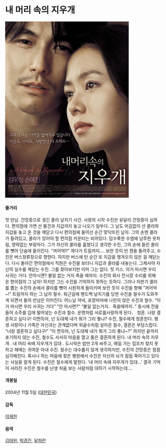 # 내 머리 속의 지우개 

<img src="https://github.com/GeekInTheClass/MyFavoriteMovies/blob/master/img/AMomentToRemember.jpg" width="400px"/>

#### 줄거리

첫 만남. 건망증으로 생긴 콜라 날치기 사건. 사랑의 시작 수진은 유달리 건망증이 심하다. 편의점에 가면 산 물건과 지갑까지 놓고 나오기 일쑤다. 그 날도 어김없이 산 콜라와 지갑을 놓고 온 것을 깨닫고 다시 편의점에 들어선 순간 맞닥뜨린 남자. 그의 손엔 콜라가 들려있고, 콜라가 있어야 할 편의점 카운터는 비어있다. 덥수룩한 수염에 남루한 옷차림, 영락없는 부랑자다. 그가 자신의 콜라를 훔쳤다고 생각한 수진, 그의 손에 들린 콜라를 뺏어 단숨에 들이킨다. “꺼어억!!” 게다가 트림까지…. 보란 듯이 빈 캔을 돌려주고, 수진은 버스정류장으로 향한다. 하지만 버스에 탄 순간 또 지갑을 챙겨오지 않은 걸 깨닫는다. 다시 돌아간 편의점에서 직원은 수진을 보더니 지갑과 콜라를 내놓는다. 그제서야 자신의 실수를 깨닫는 수진. 그를 찾아보지만 이미 그는 없다. 첫 키스. 이거 마시면 우리 사귀는 거다. 안마시면? 볼일 없는 거지 죽을 때까지. 수진의 회사 전시장 수리를 위해 온 편의점의 그 남자! 하지만 그는 수진을 기억하지 못하는 듯하다. 그러나 자판기 콜라를 뽑는 수진의 손에서 콜라를 뺏어 시원하게 들이키며 보란 듯이 수진을 향해 “꺼어억~!” 트림까지 하는 그 남자 철수. 퇴근길에 핸드백 날치기를 당한 수진을 철수가 도와주게 되면서 둘의 만남은 이어진다. 어느날 저녁, 포장마차에 나란히 앉은 수진과 철수. “이거 마시면 우리 사귀는 거다” “안 마시면?” “볼일 없는거지．죽을때까지．” 동시에 잔을 들어 소주를 입에 털어넣는 수진과 철수. 운명처럼 서로를사랑하게 된다． 청혼. 너랑 결혼하고 싶다구! 이찐득아, 넌 도대체 내가 뭐가 그리 좋냐? 수진, 철수에게 청혼한다. 평생 사랑이나 가족은 자신과는 관계없다며 외골수처럼 살아온 철수, 결혼은 부담스럽다. “너랑 결혼하고 싶다구!” “이 찐득아, 넌 도대체 내가 뭐가 그리 좋냐~?” 하지만 끝까지 포기하지 않는 수진, 철수도 서서히 마음을 열고 둘은 결혼하게 된다. 내 머리 속의 지우개 . 내 머리 속에 지우개가 있대 . 도시락은 밥만 2개 싸주고, 매일 가는 집조차 찾지 못하고 헤매는 귀여운 아내 수진. 철수는 대수롭지 않게 생각하지만, 수진의 건망증은 점점 심각해진다. 혹시나 하는 마음에 찾은 병원에서 수진은 자신의 뇌가 점점 죽어가고 있다는 사실을 알게 된다. 수진은 철수에게 말한다. ‘내 머리 속에 지우개가 있대…’ 결국 기억이 사라진 수진은 철수를 난생 처음 보는 사람처럼 대하기 시작하는데….

#### 개봉일

2004년 11월 5일 ([대한민국](https://www.google.co.kr/search?espv=2&biw=1280&bih=703&q=%EB%8C%80%ED%95%9C%EB%AF%BC%EA%B5%AD&stick=H4sIAAAAAAAAAOPgE-LUz9U3MMvJLjJS4gAzC1OMtYyyk6300zJzcsGEVUlGamJJUWZyYo5CUWp6Zn6eQmJ5YlEqkJOTmlicqpCSWJIKABJNKL9LAAAA&sa=X&ved=0ahUKEwjf89HN_9nSAhXIVLwKHbhYBzYQmxMIiAEoATAU))

#### 감독

[이재한](https://www.google.co.kr/search?espv=2&biw=1280&bih=703&q=%EC%9D%B4%EC%9E%AC%ED%95%9C&stick=H4sIAAAAAAAAAOPgE-LUz9U3MMvJLjJS4gIxk1KKKsqKtMSyk6300zJzcsGEVUpmUWpySX4RAIPpL64xAAAA&sa=X&ved=0ahUKEwjf89HN_9nSAhXIVLwKHbhYBzYQmxMIjAEoATAV)

#### 음악

[김태원](https://www.google.co.kr/search?espv=2&biw=1280&bih=703&q=%EA%B9%80%ED%83%9C%EC%9B%90&stick=H4sIAAAAAAAAAOPgE-LUz9U3MMvJLjJS4gIxk4tSUrIqtISzk6300zJzcsGEVW5pcWYyAOn0gu0uAAAA&sa=X&ved=0ahUKEwjf89HN_9nSAhXIVLwKHbhYBzYQmxMIkAEoATAW), [박경진](https://www.google.co.kr/search?espv=2&biw=1280&bih=703&q=%EB%B0%95%EA%B2%BD%EC%A7%84&stick=H4sIAAAAAAAAAOPgE-LUz9U3MMvJLjJS4gIxy6vMspONtYSzk6300zJzcsGEVW5pcWYyADOJaMYuAAAA&sa=X&ved=0ahUKEwjf89HN_9nSAhXIVLwKHbhYBzYQmxMIkQEoAjAW), [달파란](https://www.google.co.kr/search?espv=2&biw=1280&bih=703&q=%EB%8B%AC%ED%8C%8C%EB%9E%80&stick=H4sIAAAAAAAAAOPgE-LUz9U3MMvJLjJS4gIxLVPKjcoytISzk6300zJzcsGEVW5pcWYyADX6U7cuAAAA&sa=X&ved=0ahUKEwjf89HN_9nSAhXIVLwKHbhYBzYQmxMIkgEoAzAW)
